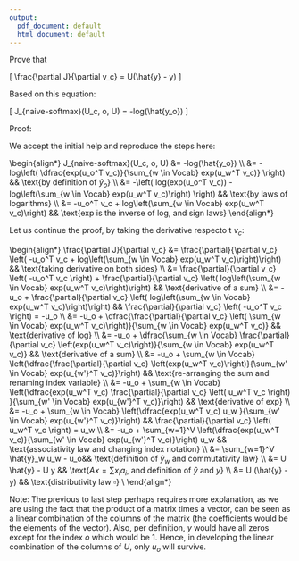 ```yaml
---
output:
  pdf_document: default
  html_document: default
---
```

Prove that

\[
\frac{\partial J}{\partial v_c} = U(\hat{y} - y)
\]

Based on this equation:

\[
J_{naive-softmax}(U_c, o, U) = -log(\hat{y_o})
\]

Proof:

We accept the initial help and reproduce the steps here: 


\begin{align*}
J_{naive-softmax}(U_c, o, U) &= -log(\hat{y_o}) \\\\
&= -log\left( \dfrac{exp(u_o^T v_c)}{\sum_{w \in Vocab} exp(u_w^T v_c)} \right) && \text{by definition of $\hat{y}_o$} \\\\
&= -\left( log(exp(u_o^T v_c)) - log\left(\sum_{w \in Vocab} exp(u_w^T v_c)\right) \right) && \text{by laws of logarithms} \\\\
&= -u_o^T v_c + log\left(\sum_{w \in Vocab} exp(u_w^T v_c)\right) && \text{exp  is the inverse of log, and sign laws}
\end{align*}


Let us continue the proof, by taking the derivative respecto t $v_c$: 


\begin{align*}
\frac{\partial J}{\partial v_c} &= \frac{\partial}{\partial v_c} \left( -u_o^T v_c + log\left(\sum_{w \in Vocab} exp(u_w^T v_c)\right)\right) && \text{taking derivative on both sides} \\\\
&= \frac{\partial}{\partial v_c} \left( -u_o^T v_c \right) +  \frac{\partial}{\partial v_c} \left( log\left(\sum_{w \in Vocab} exp(u_w^T v_c)\right)\right) && \text{derivative of a sum} \\\\
&= -u_o +  \frac{\partial}{\partial v_c} \left( log\left(\sum_{w \in Vocab} exp(u_w^T v_c)\right)\right) && \frac{\partial}{\partial v_c} \left( -u_o^T v_c \right) = -u_o \\\\
&= -u_o +  \dfrac{\frac{\partial}{\partial v_c} \left( \sum_{w \in Vocab} exp(u_w^T v_c)\right)}{\sum_{w \in Vocab} exp(u_w^T v_c)} && \text{derivative of log} \\\\
&= -u_o +  \dfrac{\sum_{w \in Vocab} \frac{\partial}{\partial v_c} \left(exp(u_w^T v_c)\right)}{\sum_{w \in Vocab} exp(u_w^T v_c)} && \text{derivative of a sum} \\\\
&= -u_o +  \sum_{w \in Vocab} \left(\dfrac{\frac{\partial}{\partial v_c} \left(exp(u_w^T v_c)\right)}{\sum_{w' \in Vocab} exp(u_{w'}^T v_c)}\right) && \text{re-arranging the sum and renaming index variable} \\\\
&= -u_o +  \sum_{w \in Vocab} \left(\dfrac{exp(u_w^T v_c) \frac{\partial}{\partial v_c} \left( u_w^T v_c \right) }{\sum_{w' \in Vocab} exp(u_{w'}^T v_c)}\right) && \text{derivative of exp} \\\\
&= -u_o +  \sum_{w \in Vocab} \left(\dfrac{exp(u_w^T v_c) u_w }{\sum_{w' \in Vocab} exp(u_{w'}^T v_c)}\right) && \frac{\partial}{\partial v_c} \left( u_w^T v_c \right) = u_w \\\\
&= -u_o +  \sum_{w=1}^V \left(\dfrac{exp(u_w^T v_c)}{\sum_{w' \in Vocab} exp(u_{w'}^T v_c)}\right) u_w && \text{associativity law and changing index notation} \\\\
&= \sum_{w=1}^V \hat{y}_w u_w - u_o&& \text{definition of $\hat{y}_w$ and commutativity law} \\\\
&= U \hat{y} - U y && \text{$Ax = \sum x_i a_i$, and definition of $\hat{y}$ and $y$} \\\\
&= U (\hat{y} - y) && \text{distributivity law $\square$} \\
\end{align*}

Note: The previous to last step perhaps requires more explanation, as we are using the fact that the product of a matrix times a vector, can be seen as a linear combination of the columns of the matrix (the coefficients would be the elements of the vector). Also, per definition, $y$ would have all zeros except for the index $o$ which would be $1$. Hence, in developing the linear combination of the columns of $U$, only $u_o$ will survive. 